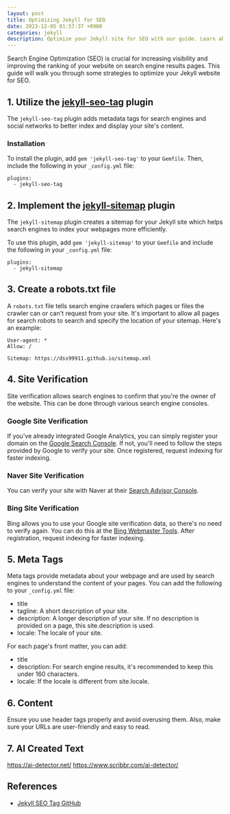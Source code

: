 ```yaml
---
layout: post
title: Optimizing Jekyll for SEO
date: 2023-12-05 01:57:37 +0900
categories: jekyll
description: Optimize your Jekyll site for SEO with our guide. Learn about SEO plugins, robots.txt, site verification, meta tags, and more. Boost your site’s visibility.
---
```


Search Engine Optimization (SEO) is crucial for increasing visibility and improving the ranking of your website on search engine results pages. This guide will walk you through some strategies to optimize your Jekyll website for SEO.

## 1. Utilize the [jekyll-seo-tag](https://github.com/jekyll/jekyll-seo-tag) plugin

The `jekyll-seo-tag` plugin adds metadata tags for search engines and social networks to better index and display your site's content.

### Installation

To install the plugin, add `gem 'jekyll-seo-tag'` to your `Gemfile`. Then, include the following in your `_config.yml` file:

```
plugins:
  - jekyll-seo-tag
```

## 2. Implement the [jekyll-sitemap](https://github.com/jekyll/jekyll-sitemap) plugin

The `jekyll-sitemap` plugin creates a sitemap for your Jekyll site which helps search engines to index your webpages more efficiently.

To use this plugin, add `gem 'jekyll-sitemap'` to your `Gemfile` and include the following in your `_config.yml` file:

```
plugins:
  - jekyll-sitemap
```

## 3. Create a robots.txt file

A `robots.txt` file tells search engine crawlers which pages or files the crawler can or can't request from your site. It's important to allow all pages for search robots to search and specify the location of your sitemap. Here's an example:

```
User-agent: *
Allow: /

Sitemap: https://dss99911.github.io/sitemap.xml
```

## 4. Site Verification

Site verification allows search engines to confirm that you're the owner of the website. This can be done through various search engine consoles.

### Google Site Verification

If you've already integrated Google Analytics, you can simply register your domain on the [Google Search Console](https://search.google.com/search-console). If not, you'll need to follow the steps provided by Google to verify your site. Once registered, request indexing for faster indexing.

### Naver Site Verification

You can verify your site with Naver at their [Search Advisor Console](https://searchadvisor.naver.com/console/board).

### Bing Site Verification

Bing allows you to use your Google site verification data, so there's no need to verify again. You can do this at the [Bing Webmaster Tools](https://www.bing.com/webmasters). After registration, request indexing for faster indexing.

## 5. Meta Tags

Meta tags provide metadata about your webpage and are used by search engines to understand the content of your pages. You can add the following to your `_config.yml` file:

- title
- tagline: A short description of your site.
- description: A longer description of your site. If no description is provided on a page, this site.description is used.
- locale: The locale of your site.

For each page's front matter, you can add:

- title
- description: For search engine results, it's recommended to keep this under 160 characters.
- locale: If the locale is different from site.locale.

## 6. Content

Ensure you use header tags properly and avoid overusing them. Also, make sure your URLs are user-friendly and easy to read.

## 7. AI Created Text

https://ai-detector.net/
https://www.scribbr.com/ai-detector/


## References
- [Jekyll SEO Tag GitHub](https://github.com/jekyll/jekyll-seo-tag)
